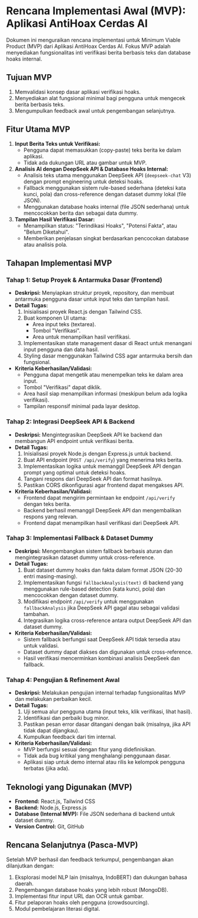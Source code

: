 # Rencana Implementasi Awal (MVP): Aplikasi AntiHoax Cerdas AI

Dokumen ini menguraikan rencana implementasi untuk Minimum Viable Product (MVP) dari Aplikasi AntiHoax Cerdas AI. Fokus MVP adalah menyediakan fungsionalitas inti verifikasi berita berbasis teks dan database hoaks internal.

## Tujuan MVP

1.  Memvalidasi konsep dasar aplikasi verifikasi hoaks.
2.  Menyediakan alat fungsional minimal bagi pengguna untuk mengecek berita berbasis teks.
3.  Mengumpulkan feedback awal untuk pengembangan selanjutnya.

## Fitur Utama MVP

1.  **Input Berita Teks untuk Verifikasi:**
    *   Pengguna dapat memasukkan (copy-paste) teks berita ke dalam aplikasi.
    *   Tidak ada dukungan URL atau gambar untuk MVP.
2.  **Analisis AI dengan DeepSeek API & Database Hoaks Internal:**
    *   Analisis teks utama menggunakan DeepSeek API (`deepseek-chat` V3) dengan prompt engineering untuk deteksi hoaks.
    *   Fallback menggunakan sistem rule-based sederhana (deteksi kata kunci, pola) dan cross-reference dengan dataset dummy lokal (file JSON).
    *   Menggunakan database hoaks internal (file JSON sederhana) untuk mencocokkan berita dan sebagai data dummy.
3.  **Tampilan Hasil Verifikasi Dasar:**
    *   Menampilkan status: "Terindikasi Hoaks", "Potensi Fakta", atau "Belum Diketahui".
    *   Memberikan penjelasan singkat berdasarkan pencocokan database atau analisis pola.

## Tahapan Implementasi MVP

### Tahap 1: Setup Proyek & Antarmuka Dasar (Frontend)

*   **Deskripsi:** Menyiapkan struktur proyek, repository, dan membuat antarmuka pengguna dasar untuk input teks dan tampilan hasil.
*   **Detail Tugas:**
    1.  Inisialisasi proyek React.js dengan Tailwind CSS.
    2.  Buat komponen UI utama:
        *   Area input teks (textarea).
        *   Tombol "Verifikasi".
        *   Area untuk menampilkan hasil verifikasi.
    3.  Implementasikan state management dasar di React untuk menangani input pengguna dan data hasil.
    4.  Styling dasar menggunakan Tailwind CSS agar antarmuka bersih dan fungsional.
*   **Kriteria Keberhasilan/Validasi:**
    *   Pengguna dapat mengetik atau menempelkan teks ke dalam area input.
    *   Tombol "Verifikasi" dapat diklik.
    *   Area hasil siap menampilkan informasi (meskipun belum ada logika verifikasi).
    *   Tampilan responsif minimal pada layar desktop.

### Tahap 2: Integrasi DeepSeek API & Backend

*   **Deskripsi:** Mengintegrasikan DeepSeek API ke backend dan membangun API endpoint untuk verifikasi berita.
*   **Detail Tugas:**
    1.  Inisialisasi proyek Node.js dengan Express.js untuk backend.
    2.  Buat API endpoint (`POST /api/verify`) yang menerima teks berita.
    3.  Implementasikan logika untuk memanggil DeepSeek API dengan prompt yang optimal untuk deteksi hoaks.
    4.  Tangani respons dari DeepSeek API dan format hasilnya.
    5.  Pastikan CORS dikonfigurasi agar frontend dapat mengakses API.
*   **Kriteria Keberhasilan/Validasi:**
    *   Frontend dapat mengirim permintaan ke endpoint `/api/verify` dengan teks berita.
    *   Backend berhasil memanggil DeepSeek API dan mengembalikan respons yang relevan.
    *   Frontend dapat menampilkan hasil verifikasi dari DeepSeek API.

### Tahap 3: Implementasi Fallback & Dataset Dummy

*   **Deskripsi:** Mengembangkan sistem fallback berbasis aturan dan mengintegrasikan dataset dummy untuk cross-reference.
*   **Detail Tugas:**
    1.  Buat dataset dummy hoaks dan fakta dalam format JSON (20-30 entri masing-masing).
    2.  Implementasikan fungsi `fallbackAnalysis(text)` di backend yang menggunakan rule-based detection (kata kunci, pola) dan mencocokkan dengan dataset dummy.
    3.  Modifikasi endpoint `/api/verify` untuk menggunakan `fallbackAnalysis` jika DeepSeek API gagal atau sebagai validasi tambahan.
    4.  Integrasikan logika cross-reference antara output DeepSeek API dan dataset dummy.
*   **Kriteria Keberhasilan/Validasi:**
    *   Sistem fallback berfungsi saat DeepSeek API tidak tersedia atau untuk validasi.
    *   Dataset dummy dapat diakses dan digunakan untuk cross-reference.
    *   Hasil verifikasi mencerminkan kombinasi analisis DeepSeek dan fallback.

### Tahap 4: Pengujian & Refinement Awal

*   **Deskripsi:** Melakukan pengujian internal terhadap fungsionalitas MVP dan melakukan perbaikan kecil.
*   **Detail Tugas:**
    1.  Uji semua alur pengguna utama (input teks, klik verifikasi, lihat hasil).
    2.  Identifikasi dan perbaiki bug minor.
    3.  Pastikan pesan error dasar ditangani dengan baik (misalnya, jika API tidak dapat dijangkau).
    4.  Kumpulkan feedback dari tim internal.
*   **Kriteria Keberhasilan/Validasi:**
    *   MVP berfungsi sesuai dengan fitur yang didefinisikan.
    *   Tidak ada bug kritikal yang menghalangi penggunaan dasar.
    *   Aplikasi siap untuk demo internal atau rilis ke kelompok pengguna terbatas (jika ada).

## Teknologi yang Digunakan (MVP)

*   **Frontend:** React.js, Tailwind CSS
*   **Backend:** Node.js, Express.js
*   **Database (Internal MVP):** File JSON sederhana di backend untuk dataset dummy.
*   **Version Control:** Git, GitHub

## Rencana Selanjutnya (Pasca-MVP)

Setelah MVP berhasil dan feedback terkumpul, pengembangan akan dilanjutkan dengan:

1.  Eksplorasi model NLP lain (misalnya, IndoBERT) dan dukungan bahasa daerah.
2.  Pengembangan database hoaks yang lebih robust (MongoDB).
3.  Implementasi fitur input URL dan OCR untuk gambar.
4.  Fitur pelaporan hoaks oleh pengguna (crowdsourcing).
5.  Modul pembelajaran literasi digital.